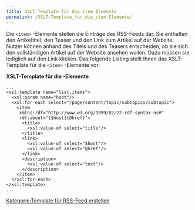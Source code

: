 ```yaml
---
title: XSLT-Template für die item-Elemente
permalink: /XSLT-Template_für_die_item-Elemente/
---
```


Die `<item>` -Elemente stellen die Einträge des RSS-Feeds dar. Sie enthalten den Artikeltitel, den Teaser und den Link zum Artikel auf der Website. Nutzer können anhand des Titels und des Teasers entscheiden, ob sie sich den vollständigen Artikel auf der Website ansehen wollen. Dazu müssen sie lediglich auf den Link klicken. Das folgende Listing stellt Ihnen das XSLT-Template für die `<item>` -Elemente vor:

**XSLT-Template für die <item>-Elemente**

~~~~ {.xml}
...
<xsl:template name="list.items">
  <xsl:param name="host"/>
  <xsl:for-each select="/page/content/topic/subtopics/subtopic">
    <item
     xmlns:rdf="http://www.w3.org/1999/02/22-rdf-syntax-ns#"
     rdf:about="{$host}{@href}">
      <title>
        <xsl:value-of select="title"/>
      </title>
      <link>
        <xsl:value-of select="$host"/>
        <xsl:value-of select="@href"/>
      </link>
      <description>
        <xsl:value-of select="text"/>
      </description>
    </item>
  </xsl:for-each>
</xsl:template>
...
~~~~

[Kategorie:Template für RSS-Feed erstellen](export_de/Kategorie:Template_für_RSS-Feed_erstellen.md)